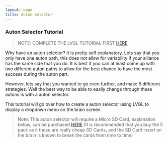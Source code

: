 ```yaml
---
layout: page
title: Auton Selector
---
```


### Auton Selector Tutorial

> NOTE: COMPLETE THE LVGL TUTORIAL FIRST [HERE](/tutorials/LVGL.md)

Why have an auton selector? It is pretty self explanatory. Lets say that you only have one auton path, this does not allow for variability if your alliance has the same side that you do. It is best if you can at least come up with two different auton paths to allow for the best chance to have the most success during the auton part. 

However, lets say that you wanted to go even further, and make 5 different strategies. Well the best way to be able to easily change through these autons is with a auton selector.

This tutorial will go over how to create a auton selector using LVGL to display a dropdown menu on the brain screen. 
>Note: This auton selector will require a Micro SD Card, explanation below, can be purchased [HERE](https://www.amazon.com/dp/B09WW69YRD/ref=twister_B0BSYDVHBC?_encoding=UTF8&th=1) (It is recommended that you buy the 5 pack as it these are really cheap SD Cards, and the SD Card insert on the brain is known to break the cards from time to time)